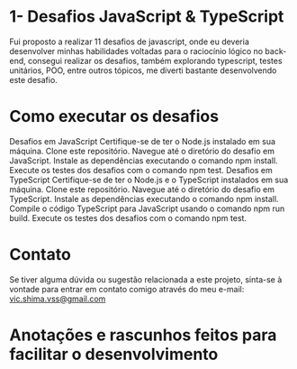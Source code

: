 # 1- Desafios JavaScript & TypeScript
Fui proposto a realizar 11 desafios de javascript, onde eu deveria desenvolver minhas habilidades voltadas para o raciocínio lógico no back-end, consegui realizar os desafios, também explorando typescript, testes unitários, POO, entre outros tópicos, me diverti bastante desenvolvendo este desafio.

# Como executar os desafios
Desafios em JavaScript
Certifique-se de ter o Node.js instalado em sua máquina.
Clone este repositório.
Navegue até o diretório do desafio em JavaScript.
Instale as dependências executando o comando npm install.
Execute os testes dos desafios com o comando npm test.
Desafios em TypeScript
Certifique-se de ter o Node.js e o TypeScript instalados em sua máquina.
Clone este repositório.
Navegue até o diretório do desafio em TypeScript.
Instale as dependências executando o comando npm install.
Compile o código TypeScript para JavaScript usando o comando npm run build.
Execute os testes dos desafios com o comando npm test.


# Contato
Se tiver alguma dúvida ou sugestão relacionada a este projeto, sinta-se à vontade para entrar em contato comigo através do meu e-mail: vic.shima.vss@gmail.com


# Anotações e rascunhos feitos para facilitar o desenvolvimento

